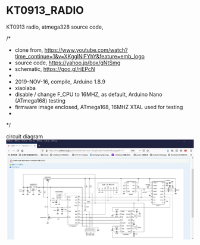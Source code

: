 # KT0913_RADIO
KT0913 radio, atmega328 source code,   


/*  
 * clone from, https://www.youtube.com/watch?time_continue=1&v=XKgglNlFYhY&feature=emb_logo  
 * source code, https://yahoo.jp/box/gNtSmg  
 * schematic, https://goo.gl/rjEPcN   
 * 
 * 2019-NOV-16, compile, Arduino 1.8.9  
 * xiaolaba  
 * disable / change F_CPU to 16MHZ, as default, Arduino Nano (ATmega168) testing  
 * firmware image enclosed, ATmega168, 16MHZ XTAL used for testing
 *
 */  

circuit diagram
![ATmega328_KT0913_schematic.JPG](ATmega328_KT0913_schematic.JPG)


